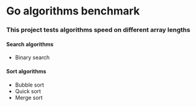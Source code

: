 <h1>Go algorithms benchmark</h1>

<h3>This project tests algorithms speed on different array lengths</h3>

<h4>Search algorithms</h2>
<ul>
    <li>Binary search</li>
</ul>

<h4>Sort algorithms</h2>
<ul>
    <li>Bubble sort</li>
    <li>Quick sort</li>
    <li>Merge sort</li>
</ul>
